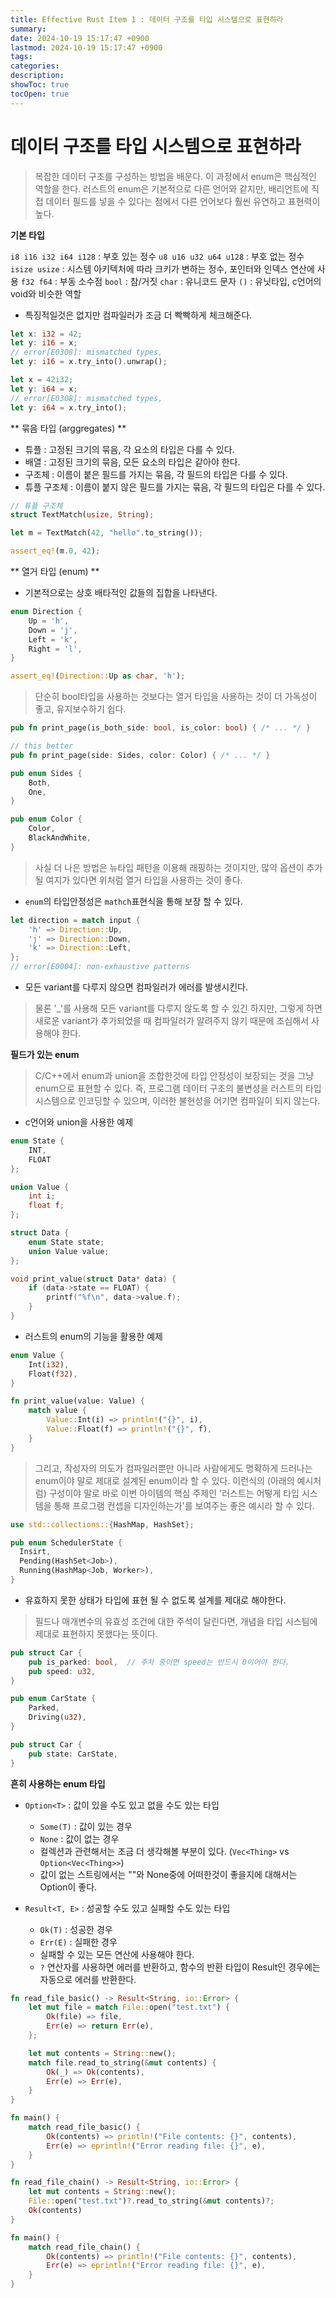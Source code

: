 ```yaml
---
title: Effective Rust Item 1 : 데이터 구조를 타입 시스템으로 표현하라
summary: 
date: 2024-10-19 15:17:47 +0900
lastmod: 2024-10-19 15:17:47 +0900
tags: 
categories: 
description: 
showToc: true
tocOpen: true
---
```


# 데이터 구조를 타입 시스템으로 표현하라


> 복잡한 데이터 구조를 구성하는 방법을 배운다. 이 과정에서 enum은 핵심적인 역할을 한다.
> 러스트의 enum은 기본적으로 다른 언어와 같지만, 배리언트에 직접 데이터 필드를 넣을 수 있다는 점에서 다른 언어보다 훨씬 유연하고 표현력이 높다.

**기본 타입**

`i8 i16 i32 i64 i128` : 부호 있는 정수
`u8 u16 u32 u64 u128` : 부호 없는 정수
`isize usize` : 시스템 아키텍처에 따라 크키가 변하는 정수, 포인터와 인덱스 연산에 사용
`f32 f64` : 부동 소수점
`bool` : 참/거짓
`char` : 유니코드 문자
`()` : 유닛타입, c언어의 void와 비슷한 역할

- 특징적일것은 없지만 컴파일러가 조금 더 빡빡하게 체크해준다.

```rust
let x: i32 = 42;
let y: i16 = x;
// error[E0308]: mismatched types, 
let y: i16 = x.try_into().unwrap();

let x = 42i32;
let y: i64 = x;
// error[E0308]: mismatched types,
let y: i64 = x.try_into(); 
```

** 묶음 타입 (arggregates) **
- 튜플 : 고정된 크기의 묶음, 각 요소의 타입은 다를 수 있다.
- 배열 : 고정된 크기의 묶음, 모든 요소의 타입은 같아야 한다.
- 구조체 : 이름이 붙은 필드를 가지는 묶음, 각 필드의 타입은 다를 수 있다.
- 튜플 구조체 : 이름이 붙지 않은 필드를 가지는 묶음, 각 필드의 타입은 다를 수 있다.
```rust
// 튜플 구조체
struct TextMatch(usize, String);

let m = TextMatch(42, "hello".to_string());

assert_eq!(m.0, 42);
```

** 열거 타입 (enum) **
- 기본적으로는 상호 배타적인 값들의 집합을 나타낸다.
```rust
enum Direction {
    Up = 'h',
    Down = 'j',
    Left = 'k',
    Right = 'l',
}

assert_eq!(Direction::Up as char, 'h');
```

> 단순히 bool타입을 사용하는 것보다는 열거 타입을 사용하는 것이 더 가독성이 좋고, 유지보수하기 쉽다.

```rust
pub fn print_page(is_both_side: bool, is_color: bool) { /* ... */ }

// this better
pub fn print_page(side: Sides, color: Color) { /* ... */ }

pub enum Sides {
    Both,
    One,
}

pub enum Color {
    Color,
    BlackAndWhite,
}

```
> 사실 더 나은 방법은 뉴타입 패턴을 이용해 래핑하는 것이지만, 많약 옵션이 추가될 여지가 있다면 위처럼 열거 타입을 사용하는 것이 좋다.
- `enum`의 타입안정성은 `mathch`표현식을 통해 보장 할 수 있다.

```rust
let direction = match input {
    'h' => Direction::Up,
    'j' => Direction::Down,
    'k' => Direction::Left,
};
// error[E0004]: non-exhaustive patterns
```
- 모든 variant를 다루지 않으면 컴파일러가 에러를 발생시킨다.
> 물론 '_'를 사용해 모든 variant를 다루지 않도록 할 수 있긴 하지만, 그렇게 하면 새로운 variant가 추가되었을 때 컴파일러가 알려주지 않기 때문에 조심해서 사용해야 한다.

**필드가 있는 enum**
> C/C++에서 enum과 union을 조합한것에 타입 안정성이 보장되는 것을 그냥 enum으로 표현할 수 있다.
> 즉, 프로그램 데이터 구조의 불변성을 러스트의 타입 시스템으로 인코딩할 수 있으며, 이러한 불현성을 어기면 컴파일이 되지 않는다.

- c언어와 union을 사용한 예제
```c
enum State {
    INT,
    FLOAT
};

union Value {
    int i;
    float f;
};

struct Data {
    enum State state;
    union Value value;
};

void print_value(struct Data* data) {
    if (data->state == FLOAT) {
        printf("%f\n", data->value.f);
    }
}
```

- 러스트의 enum의 기능을 활용한 예제
```rust
enum Value {
    Int(i32),
    Float(f32),
}

fn print_value(value: Value) {
    match value {
        Value::Int(i) => println!("{}", i),
        Value::Float(f) => println!("{}", f),
    }
}
```

> 그리고, 작성자의 의도가 컴파일러뿐만 아니라 사람에게도 명확하게 드러나는 enum이야 말로 제대로 설계된 enum이라 할 수 있다.
> 이런식의 (아래의 예시처럼) 구성이야 말로 바로 이번 아이템의 핵심 주제인 '러스트는 어떻게 타입 시스템을 통해 프로그램 컨셉을 디자인하는가'를 
> 보여주는 좋은 예시라 할 수 있다.

```rust
use std::collections::{HashMap, HashSet};

pub enum SchedulerState {
  Insirt,
  Pending(HashSet<Job>),
  Running(HashMap<Job, Worker>),
}

```
- 유효하지 못한 상태가 타입에 표현 될 수 없도록 설계를 제대로 해야한다.
> 필드나 매개변수의 유효성 조건에 대한 주석이 달린다면, 개념을 타입 시스팀에 제대로 표현하지 못했다는 뜻이다.

```rust
pub struct Car {
    pub is_parked: bool,  // 주차 중이면 speed는 반드시 0이어야 한다.
    pub speed: u32,
}
```

```rust
pub enum CarState {
    Parked,
    Driving(u32),
}

pub struct Car {
    pub state: CarState,
}
```

**흔히 사용하는 enum 타입**

- `Option<T>` : 값이 있을 수도 있고 없을 수도 있는 타입
  - `Some(T)` : 값이 있는 경우
  - `None` : 값이 없는 경우
  - 컬렉션과 관련해서는 조금 더 생각해볼 부분이 있다. (`Vec<Thing>` vs `Option<Vec<Thing>>`)
  - 값이 없는 스트링에서는 ""와 None중에 어떠한것이 좋을지에 대해서는 Option<String>이 좋다.

- `Result<T, E>` : 성공할 수도 있고 실패할 수도 있는 타입
  - `Ok(T)` : 성공한 경우
  - `Err(E)` : 실패한 경우
  - 실패할 수 있는 모든 연산에 사용해야 한다.
  - `?` 연산자를 사용하면 에러를 반환하고, 함수의 반환 타입이 Result인 경우에는 자동으로 에러를 반환한다.

```rust
fn read_file_basic() -> Result<String, io::Error> {
    let mut file = match File::open("test.txt") {
        Ok(file) => file,
        Err(e) => return Err(e),
    };

    let mut contents = String::new();
    match file.read_to_string(&mut contents) {
        Ok(_) => Ok(contents),
        Err(e) => Err(e),
    }
}

fn main() {
    match read_file_basic() {
        Ok(contents) => println!("File contents: {}", contents),
        Err(e) => eprintln!("Error reading file: {}", e),
    }
}
```

```rust
fn read_file_chain() -> Result<String, io::Error> {
    let mut contents = String::new();
    File::open("test.txt")?.read_to_string(&mut contents)?;
    Ok(contents)
}

fn main() {
    match read_file_chain() {
        Ok(contents) => println!("File contents: {}", contents),
        Err(e) => eprintln!("Error reading file: {}", e),
    }
}
```
